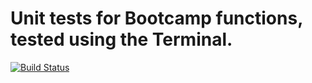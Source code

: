 # Unit tests for Bootcamp functions, tested using the Terminal.


[![Build Status](https://app.travis-ci.com/mdlangamandla/bootcamp_terminal_tests.svg?branch=main)](https://app.travis-ci.com/mdlangamandla/bootcamp_terminal_tests)
